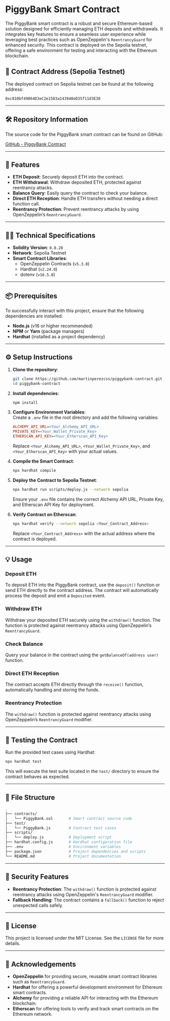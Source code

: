 # PiggyBank Smart Contract

The PiggyBank smart contract is a robust and secure Ethereum-based solution designed for efficiently managing ETH deposits and withdrawals. It integrates key features to ensure a seamless user experience while leveraging best practices such as OpenZeppelin's `ReentrancyGuard` for enhanced security. This contract is deployed on the Sepolia testnet, offering a safe environment for testing and interacting with the Ethereum blockchain.

## 📍 Contract Address (Sepolia Testnet)

The deployed contract on Sepolia testnet can be found at the following address:

`0xc810bf49064D3eC2e1583a143948eD35f11d3E30`

---

## 🛠️ Repository Information

The source code for the PiggyBank smart contract can be found on GitHub:

[GitHub - PiggyBank Contract](https://github.com/martinperezcss/piggybank-contract)

---

## 🚀 Features

- **ETH Deposit**: Securely deposit ETH into the contract.  
- **ETH Withdrawal**: Withdraw deposited ETH, protected against reentrancy attacks.  
- **Balance Query**: Easily query the contract to check your balance.  
- **Direct ETH Reception**: Handle ETH transfers without needing a direct function call.  
- **Reentrancy Protection**: Prevent reentrancy attacks by using OpenZeppelin’s `ReentrancyGuard`.

---

## 🧑‍💻 Technical Specifications

- **Solidity Version**: `0.8.28`  
- **Network**: Sepolia Testnet  
- **Smart Contract Libraries**:  
    - OpenZeppelin Contracts (`v5.3.0`)  
    - Hardhat (`v2.24.0`)  
    - dotenv (`v16.5.0`)  

---

## 📦 Prerequisites

To successfully interact with this project, ensure that the following dependencies are installed:

- **Node.js** (v16 or higher recommended)  
- **NPM** or **Yarn** (package managers)  
- **Hardhat** (installed as a project dependency)  

---

## ⚙️ Setup Instructions

1. **Clone the repository**:  
     ```bash
     git clone https://github.com/martinperezcss/piggybank-contract.git
     cd piggybank-contract
     ```

2. **Install dependencies**:  
     ```bash
     npm install
     ```

3. **Configure Environment Variables**:  
     Create a `.env` file in the root directory and add the following variables:  
     ```ini
     ALCHEMY_API_URL=<Your_Alchemy_API_URL>
     PRIVATE_KEY=<Your_Wallet_Private_Key>
     ETHERSCAN_API_KEY=<Your_Etherscan_API_Key>
     ```
     Replace `<Your_Alchemy_API_URL>`, `<Your_Wallet_Private_Key>`, and `<Your_Etherscan_API_Key>` with your actual values.

4. **Compile the Smart Contract**:  
     ```bash
     npx hardhat compile
     ```

5. **Deploy the Contract to Sepolia Testnet**:  
     ```bash
     npx hardhat run scripts/deploy.js --network sepolia
     ```
     Ensure your `.env` file contains the correct Alchemy API URL, Private Key, and Etherscan API Key for deployment.

6. **Verify Contract on Etherscan**:  
     ```bash
     npx hardhat verify --network sepolia <Your_Contract_Address>
     ```
     Replace `<Your_Contract_Address>` with the actual address where the contract is deployed.

---

## 💡 Usage

### Deposit ETH
To deposit ETH into the PiggyBank contract, use the `deposit()` function or send ETH directly to the contract address. The contract will automatically process the deposit and emit a `Deposited` event.

### Withdraw ETH
Withdraw your deposited ETH securely using the `withdraw()` function. The function is protected against reentrancy attacks using OpenZeppelin’s `ReentrancyGuard`.

### Check Balance
Query your balance in the contract using the `getBalanceOf(address user)` function.

### Direct ETH Reception
The contract accepts ETH directly through the `receive()` function, automatically handling and storing the funds.

### Reentrancy Protection
The `withdraw()` function is protected against reentrancy attacks using OpenZeppelin’s `ReentrancyGuard` modifier.

---

## 🧪 Testing the Contract

Run the provided test cases using Hardhat:  
```bash
npx hardhat test
```

This will execute the test suite located in the `test/` directory to ensure the contract behaves as expected.

---

## 📂 File Structure

```bash
.
├── contracts/
│   └── PiggyBank.sol       # Smart contract source code
├── test/
│   └── PiggyBank.js        # Contract test cases
├── scripts/
│   └── deploy.js           # Deployment script
├── hardhat.config.js       # Hardhat configuration file
├── .env                    # Environment variables
├── package.json            # Project dependencies and scripts
└── README.md               # Project documentation
```

---

## 🔐 Security Features

- **Reentrancy Protection**: The `withdraw()` function is protected against reentrancy attacks using OpenZeppelin's `ReentrancyGuard` modifier.  
- **Fallback Handling**: The contract contains a `fallback()` function to reject unexpected calls safely.

---

## 📜 License

This project is licensed under the MIT License. See the `LICENSE` file for more details.

---

## 📝 Acknowledgements

- **OpenZeppelin** for providing secure, reusable smart contract libraries such as `ReentrancyGuard`.  
- **Hardhat** for offering a powerful development environment for Ethereum smart contracts.  
- **Alchemy** for providing a reliable API for interacting with the Ethereum blockchain.  
- **Etherscan** for offering tools to verify and track smart contracts on the Ethereum network.  